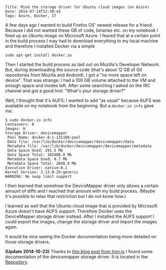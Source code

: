 	Title: Mind the storage driver for Ubuntu cloud images (on Azure)
	Date: 2014-07-24T12:30:43
	Tags: Azure, Docker, IT

A few days ago I wanted to build Firefox OS' newest release for a
friend. Because I did not wanted these GB of code, binaries etc. on my
notebook I fired up an Ubuntu image on Microsoft Azure. I feared that
at a certain point in the build process I may had to download
everything to my local machine and therefore I installed Docker via a
simple

```
sudo apt-get install docker.io
``` 

Then I started the build process as laid out on Mozilla's Developer
Network. But, during downloading the source code (that's about 12 GB
of Git repositories from Mozilla and Android), I got a "no more space
left on device". That was strange: I had a 100 GB volume attached to
the VM and enough space and inodes left. After some searching I asked
on the IRC channel and got a good hint: "What's your storage driver?" 

Well, I thought that it's AUFS; I wanted to add "as usual" because
AUFS was available on my notebook from the beginning. But a `docker.io
info` gave me:

```
$ sudo docker.io info
Containers: 0
Images: 0
Storage Driver: devicemapper
 Pool Name: docker-8:1-131188-pool
 Data file: /var/lib/docker/devicemapper/devicemapper/data
 Metadata file: /var/lib/docker/devicemapper/devicemapper/metadata
 Data Space Used: 291.5 Mb
 Data Space Total: 102400.0 Mb
 Metadata Space Used: 0.7 Mb
 Metadata Space Total: 2048.0 Mb
Execution Driver: native-0.1
Kernel Version: 3.13.0-29-generic
WARNING: No swap limit support
```

I then learned that somehow the DeviceMapper driver only allows a
certain amount of diffs and I reached that amount with my build
process. (Maybe it's possible to relax that restriction but I do not
know how.)

I learned as well that the Ubuntu cloud image that is provided by
Microsoft Azure doesn't have AUFS support. Therefore Docker uses the
DeviceMapper storage driver instead. After I installed the AUFS
support I could export the images, change the storage driver and
import the images again.

It would be nice seeing the Docker documentation being more detailed
on those storage drivers.

**(Update 2014-10-23)** Thanks to
 [this blog post from Iron.io](http://blog.iron.io/2014/10/docker-in-production-what-weve-learned.html)
 I found some documentation of the devicemapper storage driver. It is
 located in the
 [Repository](https://github.com/docker/docker/tree/master/daemon/graphdriver/devmapper). 
